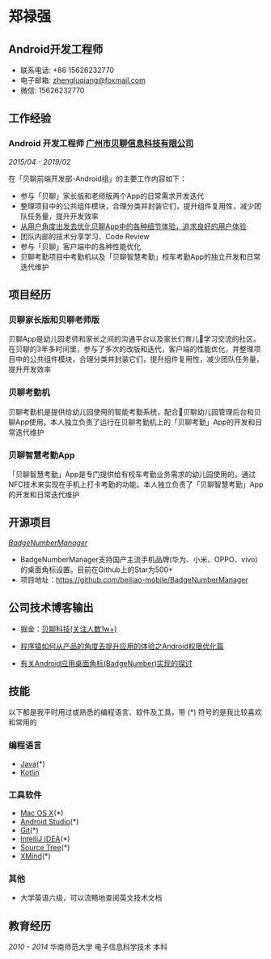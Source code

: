 # 郑禄强

## Android开发工程师

- 联系电话: +86 15626232770
- 电子邮箱: [zhengluqiang@foxmail.com](zhengluqiang@foxmail.com)
- 微信: 15626232770

## 工作经验

### **Android 开发工程师**  [广州市贝聊信息科技有限公司](http://ibeiliao.com/)

*2015/04 - 2019/02*

在「贝聊前端开发部-Android组」的主要工作内容如下：

* 参与「贝聊」家长版和老师版两个App的日常需求开发迭代
* 整理项目中的公共组件模块，合理分类并封装它们，提升组件复用性，减少团队任务量，提升开发效率
* [从用户角度出发去优化贝聊App中的各种细节体验，追求良好的用户体验](https://juejin.im/post/597569f55188256703450513)
* 团队内部的技术分享学习、Code Review
* 参与「贝聊」客户端中的各种性能优化
* 贝聊考勤项目中考勤机以及「贝聊智慧考勤」校车考勤App的独立开发和日常迭代维护

## 项目经历

### **贝聊家长版和贝聊老师版**

贝聊App是幼儿园老师和家长之间的沟通平台以及家长们育儿学习交流的社区。在贝聊的3年多时间里，参与了多次的改版和迭代，客户端的性能优化，并整理项目中的公共组件模块，合理分类并封装它们，提升组件复用性，减少团队任务量，提升开发效率

### **贝聊考勤机**

贝聊考勤机是提供给幼儿园使用的智能考勤系统，配合贝聊幼儿园管理后台和贝聊App使用。本人独立负责了运行在贝聊考勤机上的「贝聊考勤」App的开发和日常迭代维护

### **贝聊智慧考勤App**

「贝聊智慧考勤」App是专门提供给有校车考勤业务需求的幼儿园使用的。通过NFC技术来实现在手机上打卡考勤的功能。本人独立负责了「贝聊智慧考勤」App的开发和日常迭代维护

## 开源项目

 [*BadgeNumberManager*](https://github.com/beiliao-mobile/BadgeNumberManager)

- BadgeNumberManager支持国产主流手机品牌(华为、小米、OPPO、vivo)的桌面角标设置。目前在Github上的Star为500+
- 项目地址：https://github.com/beiliao-mobile/BadgeNumberManager

## 公司技术博客输出

- 掘金：[贝聊科技(关注人数1w+)](https://juejin.im/user/5941fa488d6d810058c0d4df)

- [程序猿如何从产品的角度去提升应用的体验之Android权限优化篇](https://juejin.im/post/597569f55188256703450513)

- [有关Android应用桌面角标(BadgeNumber)实现的探讨](https://juejin.im/post/59f2e59751882578c17ee275)


## 技能

以下都是我平时用过或熟悉的编程语言、软件及工具，带 (*) 符号的是我比较喜欢和常用的

### 编程语言

- [Java](https://www.java.com)(*)
- [Kotlin](http://kotlinlang.org)


### 工具软件

- [Mac OS X](http://apple.com/macosx)(*)
- [Android Studio](https://developer.android.com/studio/index.html?hl=zh-cn)(*)
- [Git](https://git-scm.com)(*)
- [IntelliJ IDEA](https://www.jetbrains.com/idea)(*)
- [Source Tree](https://www.sourcetreeapp.com)(*)
- [XMind](https://www.xmind.cn)(*)

### 其他
- 大学英语六级，可以流畅地查阅英文技术文档

## 教育经历

*2010 - 2014* 华南师范大学 电子信息科学技术 本科
